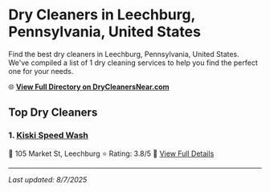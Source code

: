 # Dry Cleaners in Leechburg, Pennsylvania, United States

Find the best dry cleaners in Leechburg, Pennsylvania, United States. We've compiled a list of 1 dry cleaning services to help you find the perfect one for your needs.

🌐 **[View Full Directory on DryCleanersNear.com](https://drycleanersnear.com/city/US/Pennsylvania/Leechburg)**

## Top Dry Cleaners

### 1. [Kiski Speed Wash](https://drycleanersnear.com/dryCleaner/686735cdbb1702f4ee39b35b/kiski-speed-wash)
📍 105 Market St, Leechburg
⭐ Rating: 3.8/5
🔗 [View Full Details](https://drycleanersnear.com/dryCleaner/686735cdbb1702f4ee39b35b/kiski-speed-wash)


---

*Last updated: 8/7/2025*
